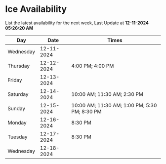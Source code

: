 # Ice Availability

List the latest availability for the next week, Last Update at **12-11-2024 05:26:20 AM**

| Day         | Date        | Times       |
| ----------- | ----------- | ----------- |
|Wednesday|12-11-2024||
|Thursday|12-12-2024|4:00 PM; 4:00 PM|
|Friday|12-13-2024||
|Saturday|12-14-2024|10:00 AM; 11:30 AM; 2:30 PM|
|Sunday|12-15-2024|10:00 AM; 11:30 AM; 1:00 PM; 5:30 PM; 8:30 PM|
|Monday|12-16-2024|8:30 PM|
|Tuesday|12-17-2024|8:30 PM|
|Wednesday|12-18-2024||

